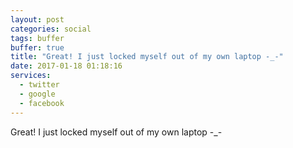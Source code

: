```yaml
---
layout: post
categories: social
tags: buffer
buffer: true
title: "Great! I just locked myself out of my own laptop -_-"
date: 2017-01-18 01:18:16
services: 
  - twitter
  - google
  - facebook
---
```

Great! I just locked myself out of my own laptop -_-
